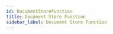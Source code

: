 ```yaml
---
id: DocumentStoreFunction
title: Document Store Function
sidebar_label: Document Store Function
---
```


